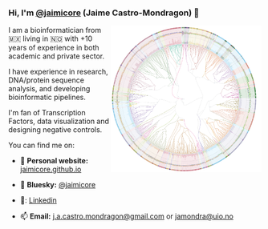 <!-- 

<h2 align="center"> Jaime A Castro-Mondragon </h2>

<h2 align="center"> Bioinformatician at Nykode Therapeutics</h2>

My main scientific interests are gene transcriptional regulation, DNA sequence analysis and transcription factors. Currently I am working with protein cleavage, protein structure and developing bioinformatic pipelines.

My main programming expertise is in `R`, `python` and `perl` and in I'm a big fan of data visualization.

-->

 ### Hi, I'm [@jaimicore](https://github.com/jaimicore) (Jaime Castro-Mondragon) 👋
 
<img align="right" src="https://github.com/jaimicore/jaimicore/blob/main/JASPAR.png" width="300">

I am a bioinformatician from 🇲🇽 living in 🇳🇴 with +10 years of experience in both academic and private sector.

I have experience in research, DNA/protein sequence analysis, and developing bioinformatic pipelines. 

I'm fan of Transcription Factors, data visualization and designing negative controls.

You can find me on:

- 📝 **Personal website:** [jaimicore.github.io](https://jaimicore.github.io/)

- 🔵 **Bluesky:** [@jaimicore](https://bsky.app/profile/jaimicore.bsky.social)
- :link:: [Linkedin](https://www.linkedin.com/in/jaime-castro-mondragon/)
- 📫 **Email:** j.a.castro.mondragon@gmail.com or jamondra@uio.no 
